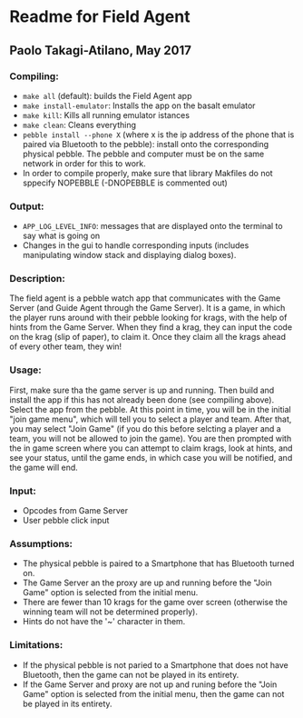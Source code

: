# Readme for Field Agent
## Paolo Takagi-Atilano, May 2017
### Compiling:
- `make all` (default): builds the Field Agent app
- `make install-emulator`: Installs the app on the basalt emulator
- `make kill`: Kills all running emulator istances
- `make clean`: Cleans everything
- `pebble install --phone X` (where x is the ip address of the phone that is paired via Bluetooth to the pebble): install onto the corresponding physical pebble. The pebble and computer must be on the same network in order for this to work.
- In order to compile properly, make sure that library Makfiles do not sppecify NOPEBBLE (-DNOPEBBLE is commented out)

### Output:
- `APP_LOG_LEVEL_INFO`: messages that are displayed onto the terminal to say what is going on
- Changes in the gui to handle corresponding inputs (includes manipulating window stack and displaying dialog boxes).

### Description:
The field agent is a pebble watch app that communicates with the Game Server (and Guide Agent through the Game Server).  It is a game, in which the player runs around with their pebble looking for krags, with the help of hints from the Game Server.  When they find a krag, they can input the code on the krag (slip of paper), to claim it.  Once they claim all the krags ahead of every other team, they win!

### Usage:
First, make sure tha the game server is up and running.  Then build and install the app if this has not already been done (see compiling above).  Select the app from the pebble.  At this point in time, you will be in the initial "join game menu", which will tell you to select a player and team.  After that, you may select "Join Game" (if you do this before selcting a player and a team, you will not be allowed to join the game).  You are then prompted with the in game screen where you can attempt to claim krags, look at hints, and see your status, until the game ends, in which case you will be notified, and the game will end.

### Input:
- Opcodes from Game Server
- User pebble click input

### Assumptions:
- The physical pebble is paired to a Smartphone that has Bluetooth turned on.
- The Game Server an the proxy are up and running before the "Join Game" option is selected from the initial menu.
- There are fewer than 10 krags for the game over screen (otherwise the winning team will not be determined properly).
- Hints do not have the '~' character in them.

### Limitations:
- If the physical pebble is not paried to a Smartphone that does not have Bluetooth, then the game can not be played in its entirety.  
- If the Game Server and proxy are not up and runing before the "Join Game" option is selected from the initial menu, then the game can not be played in its entirety.
